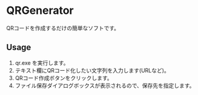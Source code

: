 # QRGenerator

QRコードを作成するだけの簡単なソフトです。

## Usage

1. qr.exe を実行します。
2. テキスト欄にQRコード化したい文字列を入力します(URLなど)。
3. QRコード作成ボタンをクリックします。
4. ファイル保存ダイアログボックスが表示されるので、保存先を指定します。